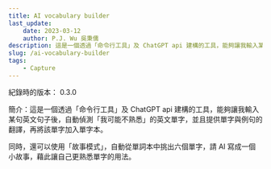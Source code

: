 ```yaml
---
title: AI vocabulary builder
last_update: 
    date: 2023-03-12
    author: P.J. Wu 吳秉儒
description: 這是一個透過「命令行工具」及 ChatGPT api 建構的工具，能夠讓我輸入某句英文句子後，自動偵測「我可能不熟悉」的英文單字，並且提供單字與例句的翻譯，再將該單字加入單字本。
slug: /ai-vocabulary-builder
tags:
    - Capture
---
```


紀錄時的版本： 0.3.0

簡介：這是一個透過「命令行工具」及 ChatGPT api 建構的工具，能夠讓我輸入某句英文句子後，自動偵測「我可能不熟悉」的英文單字，並且提供單字與例句的翻譯，再將該單字加入單字本。

同時，還可以使用「故事模式」，自動從單詞本中挑出六個單字，請 AI 寫成一個小故事，藉此讓自己更熟悉單字的用法。